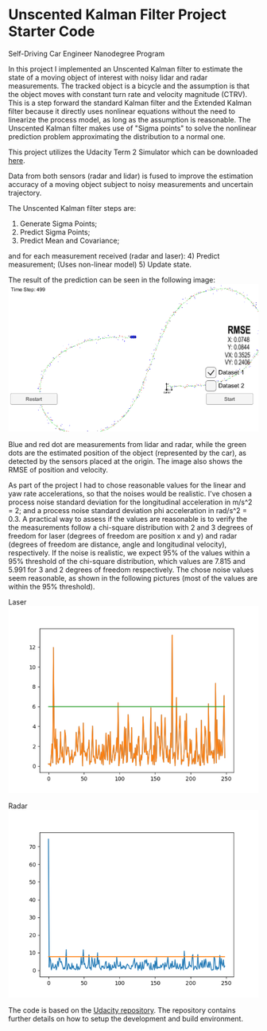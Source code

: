 # Unscented Kalman Filter Project Starter Code
Self-Driving Car Engineer Nanodegree Program

[//]: # (Image References)
[result]:   ./simimage.png
[NIS_LASER]:   ./NIS_laser.png
[NIS_RADAR]:   ./NIS_radar.png

In this project I implemented an Unscented Kalman filter to estimate the state of a moving object of interest with noisy lidar and radar measurements.
The tracked object is a bicycle and the assumption is that the object moves with constant turn rate and velocity magnitude (CTRV). This is a step forward the standard Kalman filter and the Extended Kalman filter because it directly uses nonlinear equations without the need to linearize the process model, as long as the assumption is reasonable.
The Unscented Kalman filter makes use of "Sigma points" to solve the nonlinear prediction problem approximating the distribution to a normal one.

This project utilizes the Udacity Term 2 Simulator which can be downloaded [here](https://github.com/udacity/self-driving-car-sim/releases).

Data from both sensors (radar and lidar) is fused to improve the estimation accuracy of a moving object subject to noisy measurements and uncertain trajectory.

The Unscented Kalman filter steps are:
1) Generate Sigma Points;
2) Predict Sigma Points;
3) Predict Mean and Covariance;

and for each measurement received (radar and laser):
4) Predict measurement; (Uses non-linear model)
5) Update state.

The result of the prediction can be seen in the following image:
![alt text][result]

Blue and red dot are measurements from lidar and radar, while the green dots are the estimated position of the object (represented by the car), as detected by the sensors placed at the origin.
The image also shows the RMSE of position and velocity.

As part of the project I had to chose reasonable values for the linear and yaw rate accelerations, so that the noises would be realistic. I've chosen a process noise standard deviation for the longitudinal acceleration in m/s^2 = 2; and a process noise standard deviation phi acceleration in rad/s^2 = 0.3.
A practical way to assess if the values are reasonable is to verify the the measurements follow a chi-square distribution with 2 and 3 degrees of freedom for laser (degrees of freedom are position x and y) and radar (degrees of freedom are distance, angle and longitudinal velocity), respectively.
If the noise is realistic, we expect 95% of the values within a 95% threshold of the chi-square distribution, which values are 7.815 and 5.991 for 3 and 2 degrees of freedom respectively.
The chose noise values seem reasonable, as shown in the following pictures (most of the values are within the 95% threshold).

Laser
![alt text][NIS_LASER]

Radar
![alt text][NIS_RADAR]




The code is based on the [Udacity repository](https://github.com/udacity/CarND-Unscented-Kalman-Filter-Project).
The repository contains further details on how to setup the development and build environment.
